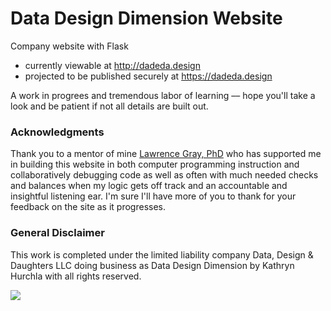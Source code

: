 # Data Design Dimension Website
Company website with Flask
- currently viewable at http://dadeda.design
- projected to be published securely at https://dadeda.design

A work in progrees and tremendous labor of learning –– hope you'll take a look and be patient if not all details are built out.

### Acknowledgments
Thank you to a mentor of mine <a href="https://lwgray.github.io/">Lawrence Gray, PhD</a> who has supported me in building this website in both computer programming instruction and collaboratively debugging code as well as often with much needed checks and balances when my logic gets off track and an accountable and insightful listening ear. I'm sure I'll have more of you to thank for your feedback on the site as it progresses.

### General Disclaimer
This work is completed under the limited liability company Data, Design & Daughters LLC doing business as Data Design Dimension by Kathryn Hurchla with all rights reserved.

<!-- my custom buy me and a mentee a tea button -->
<a href="https://www.buymeacoffee.com/earthtokathy"><img src="https://img.buymeacoffee.com/button-api/?text=Fuel web design with tea&emoji=🍵&slug=earthtokathy&button_colour=ecd0df&font_colour=062D3F&font_family=Poppins&outline_colour=000000&coffee_colour=FFDD00"></a>
